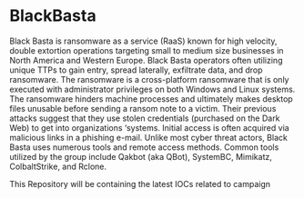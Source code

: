 # BlackBasta
Black Basta is ransomware as a service (RaaS) known for high velocity, double extortion operations targeting small to medium size businesses in North America and Western Europe.
Black Basta operators often utilizing unique TTPs to gain entry, spread laterally, exfiltrate data, and drop ransomware. The ransomware is a cross-platform ransomware that is only executed with administrator privileges on both Windows and Linux systems. The ransomware hinders machine processes and ultimately makes desktop files unusable before sending a ransom note to a victim. Their previous attacks suggest that they use stolen credentials (purchased on the Dark Web) to get into organizations ‘systems. Initial access is often acquired via malicious links in a phishing e-mail. Unlike most cyber threat actors, Black Basta uses numerous tools and remote access methods. Common tools utilized by the group include Qakbot (aka QBot), SystemBC, Mimikatz, ColbaltStrike, and Rclone.

This Repository will be containing the latest IOCs related to campaign
